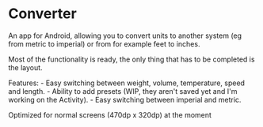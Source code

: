 Converter
=========
An app for Android, allowing you to convert units to another system (eg from metric to imperial) or from for example feet to inches.

Most of the functionality is ready, the only thing that has to be completed is the layout.

Features: - Easy switching between weight, volume, temperature, speed and length.
          - Ability to add presets (WIP, they aren't saved yet and I'm working on the Activity).
	  - Easy switching between imperial and metric.

Optimized for normal screens (470dp x 320dp) at the moment
